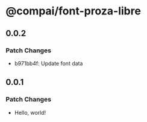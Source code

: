 # @compai/font-proza-libre

## 0.0.2

### Patch Changes

- b971bb4f: Update font data

## 0.0.1

### Patch Changes

- Hello, world!
